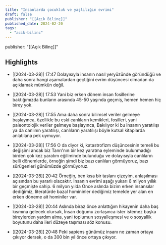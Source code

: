 ```yaml
---
title: "İnsanlarda çocukluk ve yaşlılığın evrimi"
draft: false
publisher: "[[Açık Bilinç]]"
published_date: 2024-02-20
tags:
  - "acik-bilinc"
---
```

publisher: "[[Açık Bilinç]]"


## Highlights
* [[2024-03-28]] 17:47  Dolayısıyla insanın nasıl yeryüzünde göründüğü ve daha sonra hangi aşamalardan geçtiğini evrim düşüncesi olmadan da açıklamak mümkün değil.

* [[2024-03-28]] 17:53  Yani biz erken dönem insan fosillerine baktığımızda bunların arasında 45-50 yaşında geçmiş, hemen hemen hiç birey yok.

* [[2024-03-28]] 17:55  Ama daha sonra bilimsel veriler gelmeye başlayınca, özellikle bu eski canlıların kemikleri, fosilleri, yani paleontolojik veriler gelmeye başlayınca, Bakılıyor ki bu insanın yaratılışı ya da canlının yaratılışı, canlıların yaratılışı böyle kutsal kitaplarda anlatılana pek uymuyor.

* [[2024-03-28]] 17:56  O da diyor ki, katastrofizm düşüncesinin temeli bu değişimi ancak biz Tanrı'nın bir kez yaratma eyleminde bulunmadığı birden çok kez yaratım eğiliminde bulunduğu ve dolayısıyla canlıların belli dönemlerde, örneğin şimdi biz bazı canlıları görmüyoruz, bazı sürügenleri günümüzde görmüyoruz.

* [[2024-03-28]] 20:42  Örneğin, ben kısa bir taslanı çizeyim, anlaşılması açısından bu yararlı olacaktır. İnsanın evrimi aşağı yukarı 6 milyon yıllık bir geçmişte sahip. 6 milyon yılda Önce aslında bizim erken insansılar dediğimiz, literatürde bazal homininler dediğimiz temelde yer alan en erken döneme ait hominiler var.

* [[2024-03-28]] 20:44  Aslında biraz önce anlattığım hikayenin daha baş kısmına gelecek olursak, İnsan doğumu zorlaşınca ister istemez başka bireylerden yardım alma, yani toplumun sosyalleşmesi ve o sosyallik boyutunu daha ileri düzeye taşıması söz konusu.

* [[2024-03-28]] 20:48  Peki sapiens günümüz insanı ne zaman ortaya çıkıyor dersek, o da 300 bin yıl önce ortaya çıkıyor.

